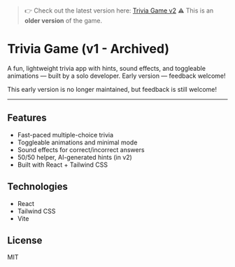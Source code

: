 > 👉 Check out the latest version here: [Trivia Game v2](https://github.com/Akiz-Ivanov/trivia-game-v2)
> ⚠️ This is an **older version** of the game.  

# Trivia Game (v1 - Archived)

A fun, lightweight trivia app with hints, sound effects, and toggleable animations — built by a solo developer. Early version — feedback welcome!

This early version is no longer maintained, but feedback is still welcome!

---

## Features

- Fast-paced multiple-choice trivia
- Toggleable animations and minimal mode
- Sound effects for correct/incorrect answers
- 50/50 helper, AI-generated hints (in v2)
- Built with React + Tailwind CSS

## Technologies

- React
- Tailwind CSS
- Vite

## License

MIT
